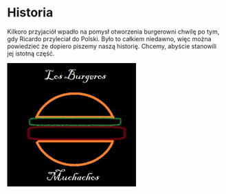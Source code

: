 # Historia

Kilkoro przyjaciół wpadło na pomysł otworzenia burgerowni chwilę po tym, gdy Ricardo przyleciał do Polski. Było to całkiem niedawno, więc można powiedzieć że dopiero piszemy naszą historię. Chcemy, abyście stanowili jej istotną część.

<img src = 'img/logo.jpg' width=300> 
